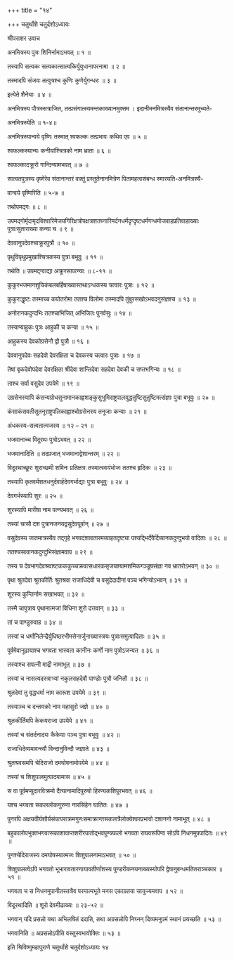 +++
title = "१४"

+++
चतुर्थांशे चतुर्दशोऽध्यायः

श्रीपराशर उवाच

अनमित्रस्य पुत्रः शिनिर्नामाऽभवत् ॥ १ ॥

तस्यापि सत्यकः सत्यकात्सात्यकिर्युयुधानापरनामा ॥ २ ॥

तस्मादपि संजयः तत्पुत्रश्च कुणिः कुणेर्युगन्धरः ॥ ३ ॥

इत्येते शैनेयाः ॥ ४ ॥

अनमित्रस्य पौत्रस्सत्राजित, तत्प्रसंगात्स्यमन्तकाख्यानमुक्तम । इदानीमनमित्रस्यैव संतानान्तरमुच्यते-

अनमित्रस्येति ॥ १-४॥

अनमित्रस्यान्वये वृष्णिः तस्मात् श्वफल्कः तत्प्रभावः कथिव एव ॥ ५ ॥

श्वफल्कस्यान्यः कनीयांश्चित्रको नाम भ्राता ॥ ६ ॥

श्वफल्कादक्रूरो गान्दिन्यामभवत् ॥ ७ ॥

सात्वतपुत्रस्य वृष्णेरेव संतानान्तरं वक्तुं प्रस्तुतेनानमित्रेण पितामहत्वसंबन्ध स्मारयति-अनमित्रस्यै-

वान्वये वृष्णिरिति ॥ ५-७ ॥

तथोपमद्गः ॥ ८ ॥

उपमद्गोर्मृदामृदविश्वारिमेजयगिरिक्षत्रोपक्षत्रशतघ्नारिमर्दनधर्मदृग्दृष्टधर्मगन्धमोजवाहप्रतिवाहाख्याः पुत्राःसुताराख्या कन्या च ॥ ९ ॥

देववानुपदेवश्चाक्रूरपुत्रौ ॥ १० ॥

पृथुविपृथुप्रमुखाश्चित्रकस्य पुत्रा बभूवुः ॥ ११ ॥

तथेति ॥ उपमद्ग्वाद्या अक्रूरसापत्न्याः ॥ ८-११ ॥

कुकुरभजमानशुचिकंबलबर्हिषाख्यास्तथाऽन्धकस्य चत्वारः पुत्राः ॥ १२ ॥

कुकुराद्धृष्टः तस्माच्च कपोतरोमा ततश्च विलोमा तस्मादपि तुंबुरसखोऽभवदनुसंज्ञश्च ॥ १३ ॥

अनोरानकदुन्दभिः ततश्चाभिजित् अभिजितः पुनर्वसुः ॥ १४ ॥

तस्याप्याहुकः पुत्रः आहुकी च कन्या ॥ १५ ॥

आहुकस्य देवकोग्रसेनौ द्वौ पुत्रौ ॥ १६ ॥

देववानुपदेवः सहदेवो देवरक्षिता च देवकस्य चत्वारः पुत्राः ॥ १७ ॥

तेषां वृकदेवोपदेवा देवरक्षिता श्रीदेवा शान्तिदेवा सहदेवा देवकी च सप्तभगिन्यः ॥ १८ ॥

ताश्च सर्वा वसुदेव उपयेमे ॥ १९ ॥

उग्रसेनस्यापि कंसन्यग्रोधसुनामानकाह्वशङ्कुसुभूमिराष्ट्रपालयुद्धतुष्टिसुतुष्टिमत्संज्ञाः पुत्रा बभूवुः ॥ २० ॥

कंसाकंसवतीसुतनूराष्ट्रपलिकाह्वाश्चोग्रसेनस्य तनूजाः कन्याः ॥ २१ ॥

अंधकस्य-सत्वतात्मजस्य ॥ १२ – २१ ॥

भजमानाच्च विदूरथः पुत्रोऽभवत् ॥ २२ ॥

भजमानादिति ॥ तदप्रजात् भजमानाद्वेशान्तरम् ॥ २२ ॥

विदूरथाच्छूरः शुराच्छमी शमिनः प्रतिक्षत्रः तस्मात्स्वयंभोजः ततश्च हृदिकः ॥ २३ ॥

तस्यापि कृतवर्मशतधनुर्दवार्हदेवगर्भाद्याः पुत्रा बभूवुः ॥ २४ ॥

देवगर्भस्यापि शुरः ॥ २५ ॥

शुरस्यापि मारीषा नाम पत्न्यभवत् ॥ २६ ॥

तस्यां चासौ दश पुत्रानजनयद्वसुदेवपूर्वान् ॥ २७ ॥

वसुदेवस्य जातमात्रस्यैव तद्गृहे भगवदंशावतारमव्याहतदृष्ट्या पश्यद्भिर्देवैर्दिव्यानकदुन्दुभयो वादिताः ॥ २८ ॥

ततश्चसावानकदुन्दुभिसंज्ञामवाप ॥ २९ ॥

तस्य च देवभागदेवश्रवाष्टकककुच्चक्रवत्सधारकसृजयश्यामशमिकगञ्डूषसंज्ञा नव भ्रातरोऽभवन् ॥ ३० ॥

पृथा श्रुतदेवा श्रुतकीर्तिः श्रुतश्रवा राजाधिदेवी च वसुदेदादीनां पञ्च भगिन्योऽभवन् ॥ ३१ ॥

शूरस्य कुन्तिर्नाम सखाभवत् ॥ ३२ ॥

तस्मै चापुत्राय पृथामात्मजां विधिना शुरो दत्तवान् ॥ ३३ ॥

तां च पाण्डुरुवाह ॥ ३४ ॥

तस्यां च धर्मानिलेन्द्रैर्युधिष्ठरभीमसेनार्जुनाख्यास्त्रयः पुत्राःसमुत्पादिताः ॥ ३५ ॥

पूर्वमेवानूढायाश्च भगवता भास्वता कानीनः कर्णो नाम पुत्रोऽजन्यत ॥ ३६ ॥

तस्याश्च सपत्नी माद्री नामाभूत् ॥ ३७ ॥

तस्यां च नासत्यदस्त्राभ्यां नकुलसहदेवौ पाण्डोः पुत्रौ जनितौ ॥ ३८ ॥

श्रुतदेवां तु वृद्धधर्मा नाम कारूश उपयेमे ॥ ३९ ॥

तस्याञ्च च दन्तवक्रो नाम महासुरो जज्ञे ॥ ४० ॥

श्रुतकीर्तिमपि केकयराजा उपयेमे ॥ ४१ ॥

तस्यां च संतर्दनादयः कैकेयाः पञ्च पुत्रा बभूवुः ॥ ४२ ॥

राजाधिदेव्यमावन्त्यौ विन्दानुविन्दौ जज्ञाते ॥ ४३ ॥

श्रुतश्रवसमपि चेदिराजो दमघोषनामोपयेमे ॥ ४४ ॥

तस्यां च शिशुपालमुत्पादयामास ॥ ४५ ॥

स वा पूर्वमप्युदारविक्रमो दैत्यानामादिपुरुषो हिरण्यकशिपुरभवत् ॥ ४६ ॥

यश्च भगवता सकललोकगुरुणा नारसिंहेन घातितः ॥ ४७ ॥

पुनरपि अक्षयवीर्यशौर्यसंपत्पराक्रमगुणःसमाक्रान्तसकलत्रैलोक्येश्वरप्रभावो दशाननो नामाभूत् ॥ ४८ ॥

बहुकालोपभुक्तभगवत्सकाशावाप्तशरीरपातोद्भवपुण्यफलो भगवता राघवरूपिणा सोऽपि निधनमुपपादितः ॥ ४९ ॥

पुनश्चेदिराजस्य दमघोषस्यात्मजः शिशुपालनामाऽभवत् ॥ ५० ॥

शिशुपालत्वेऽपि भगवतो भूभारावतारणायावतीर्णांशस्य पुण्डरीकनयनाख्यस्योपरि द्वेषानुबन्धमतितराञ्चकार ॥ ५१ ॥

भगवता च स निधनमुपानीतस्तत्रैव परमात्मभूते मनस एकाग्रतया सायुज्यमवाप ॥ ५२ ॥

विदूरथादिति ॥ शूरो देवमीढाख्यः ॥ २३-५२ ॥

भगवान् यदि प्रसन्नो यथा अभिलषितं ददाति, तथा अग्रसन्नोपि निघ्नन् दिव्यमनुपमं स्थानं प्रयच्छति ॥ ५३ ॥

भगवानिति ॥ अप्रसन्नोऽपीति वस्तुस्वभावोक्तिः ॥ ५३ ॥

इति श्रिविष्णुमहापुराणे चतुर्थांशे चतुर्दशोऽध्यायः १४
